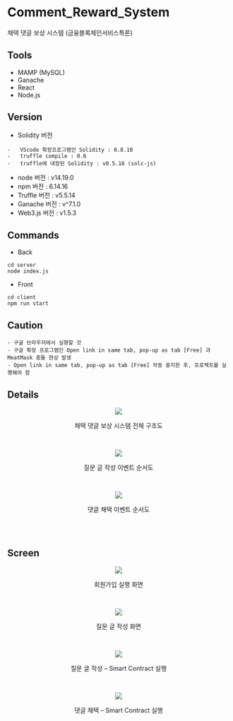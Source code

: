 # Comment_Reward_System
채택 댓글 보상 시스템 (금융블록체인서비스특론)

## Tools
- MAMP (MySQL)
- Ganache
- React
- Node.js

## Version
- Solidity 버전
```
-	VScode 확장프로그램인 Solidity : 0.8.10
-	truffle compile : 0.6
-	truffle에 내장된 Solidity : v0.5.16 (solc-js)
```
- node 버전 : v14.19.0
- npm 버전 : 6.14.16
- Truffle 버전 : v5.5.14
- Ganache 버전 : v^7.1.0
- Web3.js 버전 : v1.5.3

## Commands
- Back
```
cd server
node index.js
```

- Front
```
cd client
npm run start
```

## Caution
```
- 구글 브라우저에서 실행할 것
- 구글 확장 프로그램인 Open link in same tab, pop-up as tab [Free] 과 MeatMask 충돌 현상 발생
- Open link in same tab, pop-up as tab [Free] 작동 중지한 후, 프로젝트를 실행해야 함
```

## Details
<p align="center">
  <img src="https://user-images.githubusercontent.com/80610295/172048508-6c3fa778-49af-41ae-abcc-80b3d44efb0a.png">
  <p align="center">채택 댓글 보상 시스템 전체 구조도</p>
</p>
<br />
<p align="center">
  <img src="https://user-images.githubusercontent.com/80610295/172048518-77fda1f0-45ae-4afb-a3d5-fbae9b49739d.png">
  <p align="center">질문 글 작성 이벤트 순서도</p>
</p>
<br />
<p align="center">
  <img src="https://user-images.githubusercontent.com/80610295/172048524-41b8f6e3-c399-4d22-89a1-b83b0240fcec.png">
  <p align="center">댓글 채택 이벤트 순서도</p>
</p>

<br />
<br />

## Screen

<p align="center">
  <img src="https://user-images.githubusercontent.com/80610295/172048574-9c582d4a-fbe3-4644-88fc-fe649d99157b.png">
  <p align="center">회원가입 실행 화면</p>
</p>
<br />
<p align="center">
  <img src="https://user-images.githubusercontent.com/80610295/172048577-4108f929-6559-4d65-8500-393942af532b.png">
  <p align="center">질문 글 작성 화면</p>
</p>
<br />
<p align="center">
  <img src="https://user-images.githubusercontent.com/80610295/172048581-c2fc41d5-8fb4-4005-b553-5e8f7ffe3f15.png">
  <p align="center">질문 글 작성 – Smart Contract 실행</p>
</p>
<br />
<p align="center">
  <img src="https://user-images.githubusercontent.com/80610295/172048584-0f5479a5-f9cd-44f7-a93f-d3216faa9323.png">
  <p align="center">댓글 채택 – Smart Contract 실행</p>
</p>
